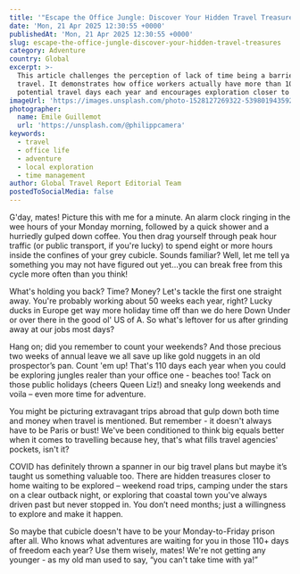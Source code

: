 ```yaml
---
title: '"Escape the Office Jungle: Discover Your Hidden Travel Treasures"'
date: 'Mon, 21 Apr 2025 12:30:55 +0000'
publishedAt: 'Mon, 21 Apr 2025 12:30:55 +0000'
slug: escape-the-office-jungle-discover-your-hidden-travel-treasures
category: Adventure
country: Global
excerpt: >-
  This article challenges the perception of lack of time being a barrier to
  travel. It demonstrates how office workers actually have more than 100
  potential travel days each year and encourages exploration closer to home.
imageUrl: 'https://images.unsplash.com/photo-1528127269322-539801943592'
photographer:
  name: Emile Guillemot
  url: 'https://unsplash.com/@philippcamera'
keywords:
  - travel
  - office life
  - adventure
  - local exploration
  - time management
author: Global Travel Report Editorial Team
postedToSocialMedia: false
---
```

G'day, mates! Picture this with me for a minute. An alarm clock ringing in the wee hours of your Monday morning, followed by a quick shower and a hurriedly gulped down coffee. You then drag yourself through peak hour traffic (or public transport, if you're lucky) to spend eight or more hours inside the confines of your grey cubicle. Sounds familiar? Well, let me tell ya something you may not have figured out yet...you can break free from this cycle more often than you think!

What's holding you back? Time? Money? Let's tackle the first one straight away. You're probably working about 50 weeks each year, right? Lucky ducks in Europe get way more holiday time off than we do here Down Under or over there in the good ol' US of A. So what's leftover for us after grinding away at our jobs most days?

Hang on; did you remember to count your weekends? And those precious two weeks of annual leave we all save up like gold nuggets in an old prospector’s pan. Count 'em up! That's 110 days each year when you could be exploring jungles realer than your office one - beaches too! Tack on those public holidays (cheers Queen Liz!) and sneaky long weekends and voila – even more time for adventure.

You might be picturing extravagant trips abroad that gulp down both time and money when travel is mentioned. But remember - it doesn't always have to be Paris or bust! We've been conditioned to think big equals better when it comes to travelling because hey, that's what fills travel agencies' pockets, isn't it?

COVID has definitely thrown a spanner in our big travel plans but maybe it’s taught us something valuable too. There are hidden treasures closer to home waiting to be explored – weekend road trips, camping under the stars on a clear outback night, or exploring that coastal town you've always driven past but never stopped in. You don’t need months; just a willingness to explore and make it happen.

So maybe that cubicle doesn't have to be your Monday-to-Friday prison after all. Who knows what adventures are waiting for you in those 110+ days of freedom each year? Use them wisely, mates! We're not getting any younger - as my old man used to say, “you can't take time with ya!”
